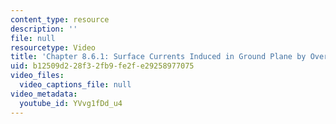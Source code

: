 ```yaml
---
content_type: resource
description: ''
file: null
resourcetype: Video
title: 'Chapter 8.6.1: Surface Currents Induced in Ground Plane by Overhead Conductor'
uid: b12509d2-28f3-2fb9-fe2f-e29258977075
video_files:
  video_captions_file: null
video_metadata:
  youtube_id: YVvg1fDd_u4
---
```


